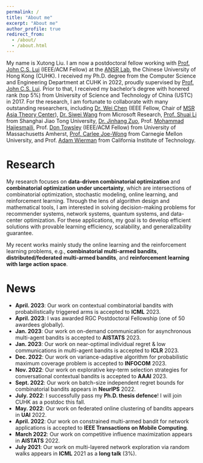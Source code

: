 ```yaml
---
permalink: /
title: "About me"
excerpt: "About me"
author_profile: true
redirect_from: 
  - /about/
  - /about.html
---
```


My name is Xutong Liu. I am now a postdoctoral fellow working with [Prof. John C.S. Lui](http://www.cse.cuhk.edu.hk/~cslui/) (IEEE/ACM Fellow) at the [ANSR Lab](http://ansrlab.cse.cuhk.edu.hk/), the Chinese University of Hong Kong (CUHK). I received my Ph.D. degree from the Computer Science and Engineering Department at CUHK in 2022, proudly supervised by [Prof. John C.S. Lui](http://www.cse.cuhk.edu.hk/~cslui/). Prior to that, I received my bachelor’s degree with honered rank (top 5%) from University of Science and Technology of China (USTC) in 2017. For the research, I am fortunate to collaborate with many outstanding researchers, including [Dr. Wei Chen](https://www.microsoft.com/en-us/research/people/weic/) (IEEE Fellow, Chair of [MSR Asia Theory Center](https://www.microsoft.com/en-us/research/group/msr-asia-theory-center/)), [Dr. Siwei Wang](https://www.microsoft.com/en-us/research/people/siweiwang/) from Microsoft Research, [Prof. Shuai Li](https://shuaili8.github.io/) from Shanghai Jiao Tong University, [Dr. Jinhang Zuo](https://jhzuo.github.io/), Prof. [Mohammad Hajiesmaili](https://www.cics.umass.edu/people/hajiesmaili-mohammad), Prof. [Don Towsley](https://www.cics.umass.edu/faculty/directory/towsley_donald) (IEEE/ACM Fellow) from University of Massachusetts Amherst, [Prof. Carlee Joe-Wong](https://www.andrew.cmu.edu/user/cjoewong/) from Carnegie Mellon University, and Prof. [Adam Wierman](https://adamwierman.com/) from California Institute of Technology.

Research
======
My research focuses on **data-driven combinatorial optimization** and **combinatorial optimization under uncertainty**, which are intersections of combinatorial optimization, stochastic modeling, online learning, and reinforcement learning. Through the lens of algorithm design and mathematical tools, I am interested in solving decision-making problems for recommender systems, network systems, quantum systems, and data-center optimization. For these applications, my goal is to develop efficient solutions with provable learning efficiency, scalability, and generalizability guarantee. 

My recent works mainly study the online learning and the reinforcement learning problems, e.g., **combinatorial multi-armed bandits**, **distributed/federated multi-armed bandits**, and **reinforcement learning with large action space**.

News
======
- **April. 2023**: Our work on contextual combinatorial bandits with probabilistically triggered arms is accepted to **ICML** 2023.
- **April. 2023**: I was awarded RGC Postdoctoral Fellowship (one of 50 awardees globally).
- **Jan. 2023**: Our work on on-demand communication for asynchronous multi-agent bandits is accepted to **AISTATS** 2023.
- **Jan. 2023**: Our work on near-optimal individual regret & low communications in multi-agent bandits is accepted to **ICLR** 2023.
- **Dec. 2022**: Our work on variance-adaptive algorithm for probabilistic maximum coverage problem is accepted to **INFOCOM** 2023.
- **Nov. 2022**: Our work on explorative key-term selection strategies for conversational contextual bandits is accepted to **AAAI** 2023.
- **Sept. 2022**: Our work on batch-size independent regret bounds for combinatorial bandits appears in **NeurIPS** 2022.
- **July. 2022**: I successfully pass my **Ph.D. thesis defence**! I will join CUHK as a postdoc this fall.
- **May. 2022**: Our work on federated online clustering of bandits appears in **UAI** 2022.
- **April. 2022**: Our work on constrained multi-armed bandit for network applications is accepted to **IEEE Transactions on Mobile Computing**.
- **March 2022**: Our work on competitive influence maximization appears in **AISTATS** 2022.
- **July 2021**: Our work on multi-layered network exploration via random walks appears in **ICML** 2021 as a **long talk** (3%).

